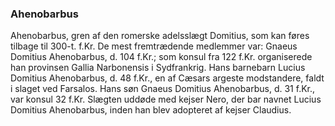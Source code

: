 ### Ahenobarbus


Ahenobarbus, gren af den romerske adelsslægt Domitius, som kan føres tilbage til 300-t. f.Kr. De mest fremtrædende medlemmer var: Gnaeus Domitius Ahenobarbus, d. 104 f.Kr.; som konsul fra 122 f.Kr. organiserede han provinsen Gallia Narbonensis i Sydfrankrig. Hans barnebarn Lucius Domitius Ahenobarbus, d. 48 f.Kr., en af Cæsars argeste modstandere, faldt i slaget ved Farsalos. Hans søn Gnaeus Domitius Ahenobarbus, d. 31 f.Kr., var konsul 32 f.Kr. Slægten uddøde med kejser Nero, der bar navnet Lucius Domitius Ahenobarbus, inden han blev adopteret af kejser Claudius.